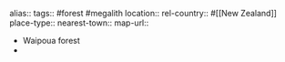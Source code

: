 alias::
tags:: #forest #megalith
location::
rel-country:: #[[New Zealand]]
place-type::
nearest-town::
map-url::
- Waipoua forest
-
